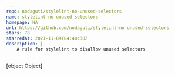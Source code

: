 ```yaml
---
repo: nodaguti/stylelint-no-unused-selectors
name: stylelint-no-unused-selectors
homepage: NA
url: https://github.com/nodaguti/stylelint-no-unused-selectors
stars: 78
starredAt: 2021-11-09T04:40:38Z
description: |-
    A rule for stylelint to disallow unused selectors
---
```


[object Object]
